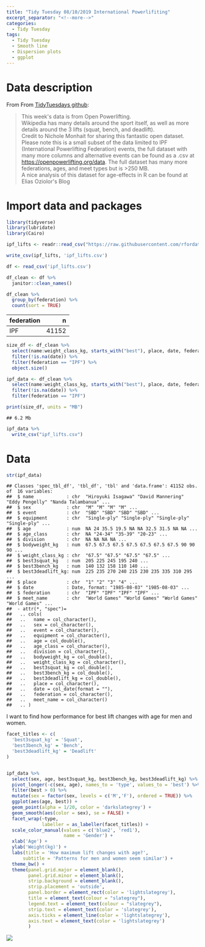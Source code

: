 ```yaml
---
title: "Tidy Tuesday 08/10/2019 International Powerlifiting"
excerpt_separator: "<!--more-->"
categories:
  - Tidy Tuesday
tags:
  - Tidy Tuesday
  - Smooth line
  - Dispersion plots
  - ggplot
---
```


# Data description

From From [TidyTuesdays github](https://github.com/rfordatascience/tidytuesday/tree/master/data/2019/2019-10-08):

>This week's data is from Open Powerlifting.   
>Wikipedia has many details around the sport itself, as well as more details around the 3 lifts (squat, bench, and deadlift).    
>Credit to Nichole Monhait for sharing this fantastic open dataset. Please note this is a small subset of the data limited to IPF (International Powerlifting Federation) events, the full dataset with many more columns and alternative events can be found as a .csv at https://openpowerlifting.org/data. The full dataset has many more federations, ages, and meet types but is >250 MB.    
>A nice analysis of this dataset for age-effects in R can be found at Elias Oziolor's Blog

# Import data and packages

``` r
library(tidyverse)
library(lubridate)
library(Cairo)

ipf_lifts <- readr::read_csv("https://raw.githubusercontent.com/rfordatascience/tidytuesday/master/data/2019/2019-10-08/ipf_lifts.csv")

write_csv(ipf_lifts, 'ipf_lifts.csv')

df <- read_csv('ipf_lifts.csv')

df_clean <- df %>% 
  janitor::clean_names()

df_clean %>% 
  group_by(federation) %>% 
  count(sort = TRUE)
```

<div class="kable-table">

| federation |     n |
| :--------- | ----: |
| IPF        | 41152 |

</div>

``` r
size_df <- df_clean %>% 
  select(name:weight_class_kg, starts_with("best"), place, date, federation, meet_name)  %>% 
  filter(!is.na(date)) %>% 
  filter(federation == "IPF") %>% 
  object.size()

ipf_data <- df_clean %>% 
  select(name:weight_class_kg, starts_with("best"), place, date, federation, meet_name)  %>% 
  filter(!is.na(date)) %>% 
  filter(federation == "IPF")

print(size_df, units = "MB")
```

    ## 6.2 Mb

``` r
ipf_data %>% 
  write_csv("ipf_lifts.csv")
```

# Data

``` r
str(ipf_data)
```

    ## Classes 'spec_tbl_df', 'tbl_df', 'tbl' and 'data.frame': 41152 obs. of  16 variables:
    ##  $ name            : chr  "Hiroyuki Isagawa" "David Mannering" "Eddy Pengelly" "Nanda Talambanua" ...
    ##  $ sex             : chr  "M" "M" "M" "M" ...
    ##  $ event           : chr  "SBD" "SBD" "SBD" "SBD" ...
    ##  $ equipment       : chr  "Single-ply" "Single-ply" "Single-ply" "Single-ply" ...
    ##  $ age             : num  NA 24 35.5 19.5 NA NA 32.5 31.5 NA NA ...
    ##  $ age_class       : chr  NA "24-34" "35-39" "20-23" ...
    ##  $ division        : chr  NA NA NA NA ...
    ##  $ bodyweight_kg   : num  67.5 67.5 67.5 67.5 67.5 67.5 67.5 90 90 90 ...
    ##  $ weight_class_kg : chr  "67.5" "67.5" "67.5" "67.5" ...
    ##  $ best3squat_kg   : num  205 225 245 195 240 ...
    ##  $ best3bench_kg   : num  140 132 158 110 140 ...
    ##  $ best3deadlift_kg: num  225 235 270 240 215 230 235 335 310 295 ...
    ##  $ place           : chr  "1" "2" "3" "4" ...
    ##  $ date            : Date, format: "1985-08-03" "1985-08-03" ...
    ##  $ federation      : chr  "IPF" "IPF" "IPF" "IPF" ...
    ##  $ meet_name       : chr  "World Games" "World Games" "World Games" "World Games" ...
    ##  - attr(*, "spec")=
    ##   .. cols(
    ##   ..   name = col_character(),
    ##   ..   sex = col_character(),
    ##   ..   event = col_character(),
    ##   ..   equipment = col_character(),
    ##   ..   age = col_double(),
    ##   ..   age_class = col_character(),
    ##   ..   division = col_character(),
    ##   ..   bodyweight_kg = col_double(),
    ##   ..   weight_class_kg = col_character(),
    ##   ..   best3squat_kg = col_double(),
    ##   ..   best3bench_kg = col_double(),
    ##   ..   best3deadlift_kg = col_double(),
    ##   ..   place = col_character(),
    ##   ..   date = col_date(format = ""),
    ##   ..   federation = col_character(),
    ##   ..   meet_name = col_character()
    ##   .. )

I want to find how performance for best lift changes with age for men and women.

``` r
facet_titles <- c(
  'best3squat_kg' = 'Squat',
  'best3bench_kg' = 'Bench',
  'best3deadlift_kg' = 'Deadlift'
)


ipf_data %>% 
  select(sex, age, best3squat_kg, best3bench_kg, best3deadlift_kg) %>% 
  pivot_longer(-c(sex, age), names_to = 'type', values_to = 'best') %>% 
  filter(best > 0) %>% 
  mutate(sex = factor(sex, levels = c('M','F'), ordered = TRUE)) %>% 
  ggplot(aes(age, best)) +
  geom_point(alpha = 1/20, color = 'darkslategrey') +
  geom_smooth(aes(color = sex), se = FALSE) +
  facet_wrap(~type,
             labeller = as_labeller(facet_titles)) +
  scale_color_manual(values = c('blue2', 'red1'),
                     name = 'Gender') +
  xlab('Age') +
  ylab('Weight(kg)') +
  labs(title = 'How maximum lift changes with age?',
      subtitle = 'Patterns for men and women seem similar') + 
  theme_bw() + 
  theme(panel.grid.major = element_blank(),
        panel.grid.minor = element_blank(),
        strip.background = element_blank(),
        strip.placement = 'outside',
        panel.border = element_rect(color = 'lightslategrey'),
        title = element_text(colour = "slategrey"),
        legend.text = element_text(colour = "slategrey"),
        strip.text = element_text(color = 'slategrey'),
        axis.ticks = element_line(color = 'lightslategrey'),
        axis.text = element_text(color = 'lightslategrey')
        )
```

![](https://raw.githubusercontent.com/jorgel-mendes/Behold-the-Vision/master/docs/assets/images/inp_smooth-1.png)<!-- -->
